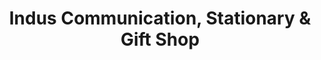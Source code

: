 ---
title: "Indus Communication, Stationary & Gift Shop"
url: /karachi/indus-communication-stationary-and-gift-shop/
shop: gift
---